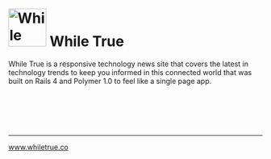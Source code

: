 # <img src="http://www.whiletrue.co/assets/penrose_icon-41c104bf3e35b519e112e7e6e9a334c7.png" alt="While True" width="75px" /> While True
While True is a responsive technology news site that covers the latest in technology trends to keep you informed in this connected world that was  built on Rails 4 and Polymer 1.0 to feel like a single page app.
<br>
<br>
<br>
<br>
<br>
<br>
___
www.whiletrue.co